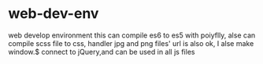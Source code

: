 # web-dev-env
web develop environment
this can compile es6 to es5 with poiyflly,
alse can compile scss file to css,
handler jpg and png files' url is also ok,
I alse make window.$ connect to jQuery,and can be used in all js files
